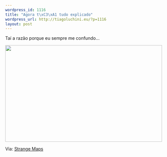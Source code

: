 ```yaml
--- 
wordpress_id: 1116
title: "Agora t\xC3\xA1 tudo explicado"
wordpress_url: http://tiagoluchini.eu/?p=1116
layout: post
---
```

Taí a razão porque eu sempre me confundo...

<img class="alignnone size-full wp-image-1115" title="eastwestbugs" src="http://tiagoluchini.eu/wp-content/uploads/2008/11/eastwestbugs.png" alt="" width="500" height="307" />

Via: <a href="http://strangemaps.wordpress.com/2008/11/17/331-east-and-west-never-the-twain-shall-meet/" target="_blank">Strange Maps</a>
